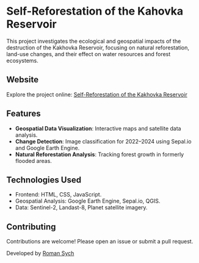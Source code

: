# Self-Reforestation of the Kahovka Reservoir

This project investigates the ecological and geospatial impacts of the destruction of the Kakhovka Reservoir, focusing on natural reforestation, land-use changes, and their effect on water resources and forest ecosystems.

## Website
Explore the project online: [Self-Reforestation of the Kakhovka Reservoir](https://heisdejavu.github.io/Kahovske_resoir_geo/index.html)

## Features
- **Geospatial Data Visualization**: Interactive maps and satellite data analysis.
- **Change Detection**: Image classification for 2022–2024 using Sepal.io and Google Earth Engine.
- **Natural Reforestation Analysis**: Tracking forest growth in formerly flooded areas.

## Technologies Used
- Frontend: HTML, CSS, JavaScript.
- Geospatial Analysis: Google Earth Engine, Sepal.io, QGIS.
- Data: Sentinel-2, Landast-8, Planet satellite imagery.

## Contributing
Contributions are welcome! Please open an issue or submit a pull request.

Developed by [Roman Sych](https://github.com/heisdejavu)
